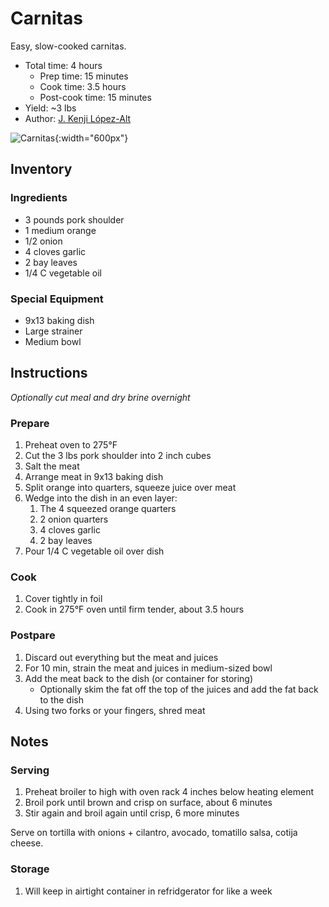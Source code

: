 # Carnitas

Easy, slow-cooked carnitas.

- Total time: 4 hours
    - Prep time: 15 minutes
    - Cook time: 3.5 hours
    - Post-cook time: 15 minutes
- Yield: ~3 lbs
- Author: [J. Kenji López-Alt](https://www.seriouseats.com/no-waste-tacos-de-carnitas-with-salsa-verde-recipe)

![Carnitas](/recipes/hero.jpg){:width="600px"}

## Inventory

### Ingredients

- 3 pounds pork shoulder
- 1 medium orange
- 1/2 onion
- 4 cloves garlic
- 2 bay leaves
- 1/4 C vegetable oil

### Special Equipment

- 9x13 baking dish
- Large strainer
- Medium bowl

## Instructions

_Optionally cut meal and dry brine overnight_

### Prepare

1. Preheat oven to 275°F
1. Cut the 3 lbs pork shoulder into 2 inch cubes
1. Salt the meat
1. Arrange meat in 9x13 baking dish
1. Split orange into quarters, squeeze juice over meat
1. Wedge into the dish in an even layer:
    1. The 4 squeezed orange quarters
    1. 2 onion quarters
    1. 4 cloves garlic
    1. 2 bay leaves
1. Pour 1/4 C vegetable oil over dish

### Cook

1. Cover tightly in foil
1. Cook in 275°F oven until firm tender, about 3.5 hours

### Postpare

1. Discard out everything but the meat and juices
1. For 10 min, strain the meat and juices in medium-sized bowl
1. Add the meat back to the dish (or container for storing)
    - Optionally skim the fat off the top of the juices and add the fat back to the dish
1. Using two forks or your fingers, shred meat

## Notes

### Serving

1. Preheat broiler to high with oven rack 4 inches below heating element
1. Broil pork until brown and crisp on surface, about 6 minutes
1. Stir again and broil again until crisp, 6 more minutes

Serve on tortilla with onions + cilantro, avocado, tomatillo salsa, cotija cheese.

### Storage

1. Will keep in airtight container in refridgerator for like a week
